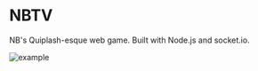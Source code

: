 # NBTV
NB's Quiplash-esque web game. Built with Node.js and socket.io.

![example](https://user-images.githubusercontent.com/26515924/42404111-36ea3102-813b-11e8-800a-d181e34cbde7.png)

